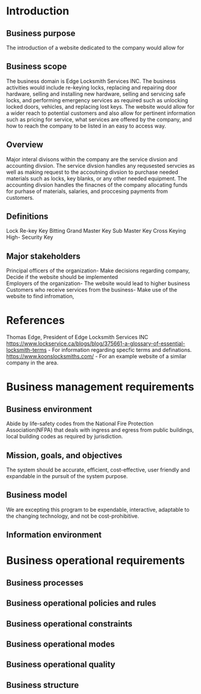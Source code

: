 # Introduction
## Business purpose
The introduction of a website dedicated to the company would allow for 
## Business scope
The business domain is Edge Locksmith Services INC. The business activities would include re-keying locks, replacing and repairing door hardware, selling and installing new hardware, selling and servicing safe locks, and performing emergency services as required such as unlocking locked doors, vehicles, and replacing lost keys. The website would allow for a wider reach to potential customers and also allow for pertinent information such as pricing for service, what services are offered by the company, and how to reach the company to be listed in an easy to access way.  
## Overview
Major interal divisons within the company are the service divsion and accounting divsion. The service divsion handles any requsested servcies as well as making request to the accoutning divsion to purchase needed materials such as locks, key blanks, or any other needed equipment. The accounting divsion handles the finacnes of the company allocating funds for purhase of materials, salaries, and proccesing payments from customers.
## Definitions
Lock Re-key
Key Bitting
Grand Master Key
Sub Master Key
Cross Keying
High- Security Key
## Major stakeholders 
Principal officers of the organization- Make decisions regarding company, Decide if the website should be implemented  
Employers of the organization- The website would lead to higher business
Customers who receive services from the business- Make use of the website to find infromation, 
# References
Thomas Edge, President of Edge Locksmith Services INC
https://www.lockservice.ca/blogs/blog/375661-a-glossary-of-essential-locksmith-terms - For information regarding specfic terms and definations.
https://www.koonslocksmiths.com/ - For an example website of a similar company in the area.
# Business management requirements

## Business environment
Abide by life-safety codes from the National Fire Protection Association(NFPA) that deals with ingress and egress from public buildings, local building codes as required by jurisdiction.
## Mission, goals, and objectives
The system should be accurate, efficient, cost-effective, user friendly and expandable in the pursuit of the system purpose.  
## Business model
We are excepting this program to be expendable, interactive, adaptable to the changing technology, and not be cost-prohibitive.   
## Information environment

# Business operational requirements

## Business processes

## Business operational policies and rules

## Business operational constraints

## Business operational modes

## Business operational quality

## Business structure
